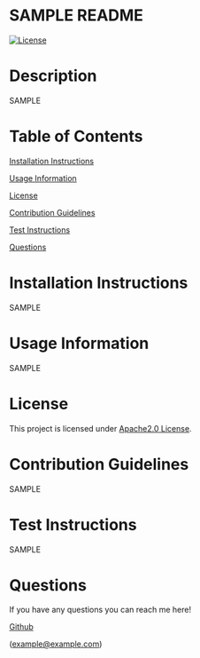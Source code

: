 # SAMPLE README

[![License](https://img.shields.io/badge/License-Apache_2.0-blue.svg)](https://opensource.org/licenses/Apache-2.0)


# Description
SAMPLE

# Table of Contents
[Installation Instructions](#installation-instructions)

[Usage Information](#usage-information)

[License](#license)

[Contribution Guidelines](#contribution-guidelines)

[Test Instructions](#test-instructions)

[Questions](#questions)


# Installation Instructions
SAMPLE

# Usage Information
SAMPLE

# License
This project is licensed under [Apache2.0 License](https://opensource.org/licenses/Apache-2.0).


# Contribution Guidelines 
SAMPLE

# Test Instructions
SAMPLE

# Questions
If you have any questions you can reach me here!


[Github](http://github.com/bwilliams-88)

(example@example.com)

